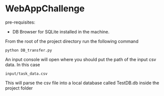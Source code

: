 # WebAppChallenge

pre-requisites:

- DB Browser for SQLite installed in the machine.

From the root of the project directory run the following command
```console
python DB_transfer.py
```
An input console will open where you should put the path of the input csv data. In this case
```console
input/task_data.csv
```

This will parse the csv file into a local database called TestDB.db inside the project folder